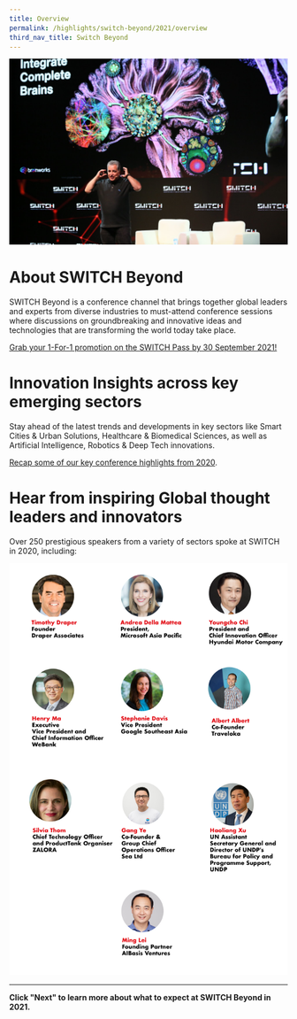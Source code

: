 ```yaml
---
title: Overview
permalink: /highlights/switch-beyond/2021/overview
third_nav_title: Switch Beyond
---
```

![](/images/SWITCH%20Connect%205.jpg)
# About SWITCH Beyond
SWITCH Beyond is a conference channel that brings together global leaders and experts from diverse industries to must-attend conference sessions where discussions on groundbreaking and innovative ideas and technologies that are transforming the world today take place. 

[Grab your 1-For-1 promotion on the SWITCH Pass by 30 September 2021!](https://events.hubilo.com/switchsg/register)

# Innovation Insights across key emerging sectors
Stay ahead of the latest trends and developments in key sectors like Smart Cities & Urban Solutions, Healthcare & Biomedical Sciences, as well as Artificial Intelligence, Robotics & Deep Tech innovations.

[Recap some of our key conference highlights from 2020](https://notes.switchsg.org).

# Hear from inspiring Global thought leaders and innovators
Over 250 prestigious speakers from a variety of sectors spoke at SWITCH in 2020, including:

![Alt text for image on Isomer site](/images/ISOMER%20pages-SPEAKERS-01.jpg)

***
**Click "Next" to learn more about what to expect at SWITCH Beyond in 2021.**